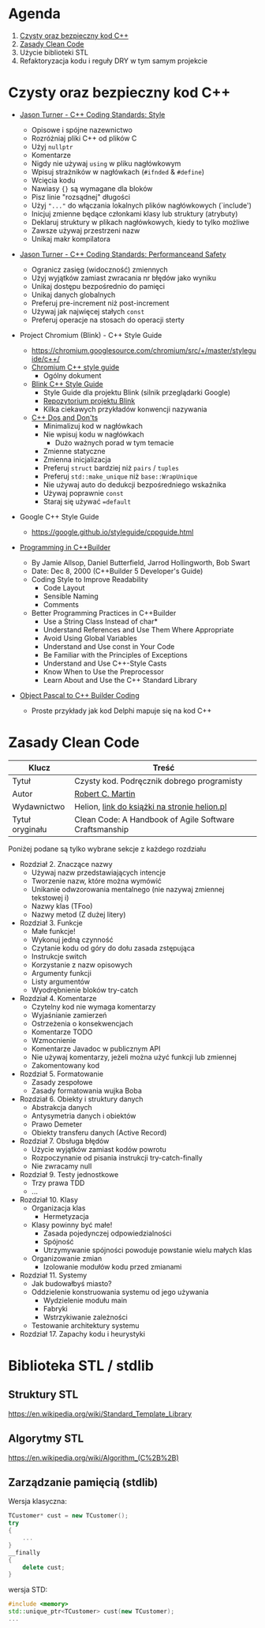 # Agenda

1. [Czysty oraz bezpieczny kod C++](#czysty-oraz-bezpieczny-kod-c)
2. [Zasady Clean Code](#zasady-clean-code)
3. Użycie biblioteki STL
4. Refaktoryzacja kodu i reguły DRY w tym samym projekcie

# Czysty oraz bezpieczny kod C++

* [Jason Turner - C++ Coding Standards: Style](./CodingStandardsStyle.md)
    * Opisowe i spójne nazewnictwo
    * Rozróżniaj pliki C++ od plików C
    * Użyj `nullptr`
    * Komentarze
    * Nigdy nie używaj `using` w pliku nagłówkowym
    * Wpisuj strażników w nagłówkach (`#ifnded` & `#define`)
    * Wcięcia kodu
    * Nawiasy `{}` są wymagane dla bloków
    * Pisz linie "rozsądnej" długości
    * Użyj `"..."` do włączania lokalnych plików nagłówkowych (`include')
    * Inicjuj zmienne będące członkami klasy lub struktury (atrybuty)
    * Deklaruj struktury w plikach nagłówkowych, kiedy to tylko możliwe
    * Zawsze używaj przestrzeni nazw
    * Unikaj makr kompilatora

* [Jason Turner - C++ Coding Standards: Performanceand Safety](./CodingStandardsPerformanceSafety.md)
    * Ogranicz zasięg (widoczność) zmiennych
    * Użyj wyjątków zamiast zwracania nr błędów jako wyniku
    * Unikaj dostępu bezpośrednio do pamięci
    * Unikaj danych globalnych
    * Preferuj pre-increment niż post-increment
    * Używaj jak najwięcej stałych `const`
    * Preferuj operacje na stosach do operacji sterty

* Project Chromium (Blink) - C++ Style Guide
    * https://chromium.googlesource.com/chromium/src/+/master/styleguide/c++/
    * [Chromium C++ style guide](https://chromium.googlesource.com/chromium/src/+/master/styleguide/c++/c++.md)
        * Ogólny dokument
    * [Blink C++ Style Guide](https://chromium.googlesource.com/chromium/src/+/master/styleguide/c++/blink-c++.md)
        * Style Guide dla projektu Blink (silnik przeglądarki Google)
        * [Repozytorium projektu Blink](https://chromium.googlesource.com/chromium/src/+/master/third_party/blink/)
        * Kilka ciekawych przykładów konwencji nazywania
    * [C++ Dos and Don'ts](https://sites.google.com/a/chromium.org/dev/developers/coding-style/cpp-dos-and-donts)
        * Minimalizuj kod w nagłówkach
        * Nie wpisuj kodu w nagłówkach
            * Dużo ważnych porad w tym temacie
        * Zmienne statyczne
        * Zmienna inicjalizacja
        * Preferuj `struct` bardziej niż  `pairs` / `tuples`
        * Preferuj `std::make_unique` niż `base::WrapUnique`
        * Nie używaj auto do dedukcji bezpośredniego wskaźnika
        * Używaj poprawnie `const`
        * Staraj się używać `=default` 

* Google C++ Style Guide
    * https://google.github.io/styleguide/cppguide.html

* [Programming in C++Builder](http://www.informit.com/articles/article.aspx?p=130844)
    * By Jamie Allsop, Daniel Butterfield, Jarrod Hollingworth, Bob Swart
    * Date: Dec 8, 2000 (C++Builder 5 Developer's Guide)
	* Coding Style to Improve Readability
		* Code Layout
		* Sensible Naming
		* Comments
	* Better Programming Practices in C++Builder
		* Use a String Class Instead of char*
		* Understand References and Use Them Where Appropriate
		* Avoid Using Global Variables
		* Understand and Use const in Your Code
		* Be Familiar with the Principles of Exceptions
		* Understand and Use C++-Style Casts
		* Know When to Use the Preprocessor
		* Learn About and Use the C++ Standard Library

* [Object Pascal to C++ Builder Coding](https://www.davidghoyle.co.uk/WordPress/?page_id=1327)
    * Proste przykłady jak kod Delphi mapuje się na kod C++

# Zasady Clean Code

 Klucz | Treść |
| - | - |
| Tytuł | Czysty kod. Podręcznik dobrego programisty |
| Autor | [Robert C. Martin](https://en.wikipedia.org/wiki/Robert_C._Martin) |
| Wydawnictwo | Helion, [link do książki na stronie helion.pl](https://helion.pl/ksiazki/czysty-kod-podrecznik-dobrego-programisty-robert-c-martin,czykov.htm#section7_shift) |
| Tytuł oryginału | Clean Code: A Handbook of Agile Software Craftsmanship |

Poniżej podane są tylko wybrane sekcje z każdego rozdziału

* Rozdział 2. Znaczące nazwy
    * Używaj nazw przedstawiających intencje
    * Tworzenie nazw, które można wymówić
    * Unikanie odwzorowania mentalnego (nie nazywaj zmiennej tekstowej i)
    * Nazwy klas (TFoo)
    * Nazwy metod (Z dużej litery)
* Rozdział 3. Funkcje
    * Małe funkcje!
    * Wykonuj jedną czynność
    * Czytanie kodu od góry do dołu zasada zstępująca
    * Instrukcje switch
    * Korzystanie z nazw opisowych
    * Argumenty funkcji
    * Listy argumentów
    * Wyodrębnienie bloków try-catch
* Rozdział 4. Komentarze
    * Czytelny kod nie wymaga komentarzy
    * Wyjaśnianie zamierzeń
    * Ostrzeżenia o konsekwencjach
    * Komentarze TODO
    * Wzmocnienie
    * Komentarze Javadoc w publicznym API
    * Nie używaj komentarzy, jeżeli można użyć funkcji lub zmiennej
    * Zakomentowany kod
* Rozdział 5. Formatowanie
    * Zasady zespołowe
    * Zasady formatowania wujka Boba
* Rozdział 6. Obiekty i struktury danych
    * Abstrakcja danych
    * Antysymetria danych i obiektów
    * Prawo Demeter
    * Obiekty transferu danych (Active Record)
* Rozdział 7. Obsługa błędów
    * Użycie wyjątków zamiast kodów powrotu
    * Rozpoczynanie od pisania instrukcji try-catch-finally
    * Nie zwracamy null
* Rozdział 9. Testy jednostkowe
    * Trzy prawa TDD
    * ...
* Rozdział 10. Klasy
    * Organizacja klas
        * Hermetyzacja
    * Klasy powinny być małe!
        * Zasada pojedynczej odpowiedzialności
        * Spójność
        * Utrzymywanie spójności powoduje powstanie wielu małych klas
    * Organizowanie zmian
        * Izolowanie modułów kodu przed zmianami
* Rozdział 11. Systemy
    * Jak budowałbyś miasto?
    * Oddzielenie konstruowania systemu od jego używania
        * Wydzielenie modułu main
        * Fabryki
        * Wstrzykiwanie zależności
    * Testowanie architektury systemu
* Rozdział 17. Zapachy kodu i heurystyki





# Biblioteka STL / stdlib

## Struktury STL

https://en.wikipedia.org/wiki/Standard_Template_Library

## Algorytmy STL

https://en.wikipedia.org/wiki/Algorithm_(C%2B%2B)

## Zarządzanie pamięcią (stdlib)

Wersja klasyczna:

```cpp
TCustomer* cust = new TCustomer();
try
{
    ...
}
__finally
{
    delete cust;
}
```

wersja STD:

```cpp
#include <memory>
std::unique_ptr<TCustomer> cust(new TCustomer);
...
```
